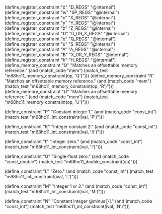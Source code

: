 (define_register_constraint "d" "D_REGS" "@internal")
(define_register_constraint "w" "SP_REGS" "@internal")
(define_register_constraint "x" "X_REGS" "@internal")
(define_register_constraint "y" "Y_REGS" "@internal")
(define_register_constraint "z" "Z_REGS" "@internal")
(define_register_constraint "D" "D_OR_X_REGS" "@internal")
(define_register_constraint "q" "Q_REGS" "@internal")
(define_register_constraint "u" "S_REGS" "@internal")
(define_register_constraint "A" "A_REGS" "@internal")
(define_register_constraint "B" "X_OR_Y_REGS" "@internal")
(define_register_constraint "h" "H_REGS" "@internal")
(define_memory_constraint "Q"
  "Matches an offsettable memory reference."
  (and (match_code "mem")
       (match_test "m68hc11_memory_constraint(op, 'Q')")))
(define_memory_constraint "R"
  "Matches an offsettable memory reference."
  (and (match_code "mem")
       (match_test "m68hc11_memory_constraint(op, 'R')")))
(define_memory_constraint "U"
  "Matches an offsettable memory reference."
  (and (match_code "mem")
       (match_test "m68hc11_memory_constraint(op, 'U')")))

(define_constraint "P"
  "Constant integer 1."
  (and (match_code "const_int")
       (match_test "m68hc11_int_constraint(ival, 'P')")))

(define_constraint "K"
  "Integer constant 2."
  (and (match_code "const_int")
       (match_test "m68hc11_int_constraint(ival, 'K')")))

(define_constraint "I"
  "Integer zero."
  (and (match_code "const_int")
       (match_test "m68hc11_int_constraint(ival, 'I')")))

(define_constraint "G"
  "Single-float zero."
  (and (match_code "const_double")
       (match_test "m68hc11_double_constraint(op)")))


(define_constraint "L"
  "Zero."
  (and (match_code "const_int")
       (match_test "m68hc11_int_constraint(ival, 'L')")))

(define_constraint "M"
  "Integer 1 or 2."
  (and (match_code "const_int")
       (match_test "m68hc11_int_constraint(ival, 'M')")))

(define_constraint "N"
  "Constant integer @minus{}1."
  (and (match_code "const_int")
       (match_test "m68hc11_int_constraint(ival, 'N')")))
